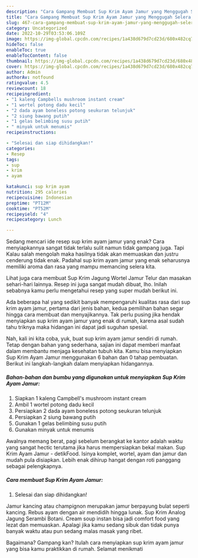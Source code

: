 ```yaml
---
description: "Cara Gampang Membuat Sup Krim Ayam Jamur yang Menggugah Selera, Buat Buka Puasa Enak Banget"
title: "Cara Gampang Membuat Sup Krim Ayam Jamur yang Menggugah Selera, Buat Buka Puasa Enak Banget"
slug: 467-cara-gampang-membuat-sup-krim-ayam-jamur-yang-menggugah-selera-buat-buka-puasa-enak-banget
category: Uncategorized
date: 2022-10-29T03:53:06.109Z
image: https://img-global.cpcdn.com/recipes/1a438d679d7cd23d/680x482cq70/sup-krim-ayam-jamur-foto-resep-utama.jpg
hideToc: false
enableToc: true
enableTocContent: false
thumbnail: https://img-global.cpcdn.com/recipes/1a438d679d7cd23d/680x482cq70/sup-krim-ayam-jamur-foto-resep-utama.jpg
cover: https://img-global.cpcdn.com/recipes/1a438d679d7cd23d/680x482cq70/sup-krim-ayam-jamur-foto-resep-utama.jpg
author: Admin
authorAv: notfound
ratingvalue: 4.5
reviewcount: 18
recipeingredient:
- "1 kaleng Campbells mushroom instant cream"
- "1 wortel potong dadu kecil"
- "2 dada ayam boneless potong seukuran telunjuk"
- "2 siung bawang putih"
- "1 gelas belimbing susu putih"
- " minyak untuk menumis"
recipeinstructions:

- "Selesai dan siap dihidangkan!"
categories:
- Resep
tags:
- sup
- krim
- ayam

katakunci: sup krim ayam 
nutrition: 295 calories
recipecuisine: Indonesian
preptime: "PT12M"
cooktime: "PT52M"
recipeyield: "4"
recipecategory: Lunch

---
```



Sedang mencari ide resep sup krim ayam jamur yang enak? Cara menyiapkannya sangat tidak terlalu sulit namun tidak gampang juga. Tapi Kalau salah mengolah maka hasilnya tidak akan memuaskan dan justru cenderung tidak enak. Padahal sup krim ayam jamur yang enak seharusnya memiliki aroma dan rasa yang mampu memancing selera kita.


Lihat juga cara membuat Sup Krim Jagung Wortel Jamur Telur dan masakan sehari-hari lainnya. Resep ini juga sangat mudah dibuat, lho. Inilah sebabnya kamu perlu mengetahui resep yang super mudah berikut ini.

Ada beberapa hal yang sedikit banyak mempengaruhi kualitas rasa dari sup krim ayam jamur, pertama dari jenis bahan, kedua pemilihan bahan segar hingga cara membuat dan menyajikannya. Tak perlu pusing jika hendak menyiapkan sup krim ayam jamur yang enak di rumah, karena asal sudah tahu triknya maka hidangan ini dapat jadi suguhan spesial.


Nah, kali ini kita coba, yuk, buat sup krim ayam jamur sendiri di rumah. Tetap dengan bahan yang sederhana, sajian ini dapat memberi manfaat dalam membantu menjaga kesehatan tubuh kita. Kamu bisa menyiapkan Sup Krim Ayam Jamur menggunakan 6 bahan dan 0 tahap pembuatan. Berikut ini langkah-langkah dalam menyiapkan hidangannya.

<!--inarticleads1-->

##### Bahan-bahan dan bumbu yang digunakan untuk menyiapkan Sup Krim Ayam Jamur:

1. Siapkan 1 kaleng Campbell&#39;s mushroom instant cream
1. Ambil 1 wortel potong dadu kecil
1. Persiapkan 2 dada ayam boneless potong seukuran telunjuk
1. Persiapkan 2 siung bawang putih
1. Gunakan 1 gelas belimbing susu putih
1. Gunakan  minyak untuk menumis


Awalnya memang berat, pagi sebelum berangkat ke kantor adalah waktu yang sangat hectic terutama jika harus mempersiapkan bekal makan. Sup Krim Ayam Jamur - detikFood. Isinya komplet, wortel, ayam dan jamur dan mudah pula disiapkan. Lebih enak dihirup hangat dengan roti panggang sebagai pelengkapnya. 

<!--inarticleads2-->

##### Cara membuat Sup Krim Ayam Jamur:


1. Selesai dan siap dihidangkan!

Jamur kancing atau champignon merupakan jamur berpayung bulat seperti kancing. Rebus ayam dengan air mendidih hingga lunak. Sup Krim Analog Jagung Serambi Botani. Cream soup instan bisa jadi comfort food yang lezat dan memuaskan. Apalagi jika kamu sedang sibuk dan tidak punya banyak waktu atau pun sedang malas masak yang ribet. 

Bagaimana? Gampang kan? Itulah cara menyiapkan sup krim ayam jamur yang bisa kamu praktikkan di rumah. Selamat menikmati
